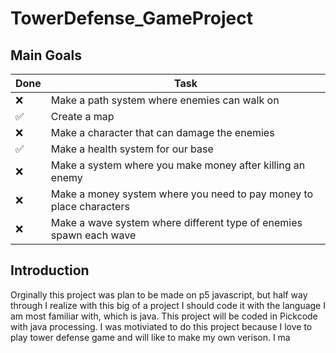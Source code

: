 # TowerDefense_GameProject

## Main Goals
| Done | Task |
| ----------- | ----------- |
| ❌ | Make a path system where enemies can walk on|
| ✅ | Create a map|
| ❌ | Make a character that can damage the enemies|
| ✅ | Make a health system for our base|
| ❌ | Make a system where you make money after killing an enemy|
| ❌ | Make a money system where you need to pay money to place characters|
| ❌ | Make a wave system where different type of enemies spawn each wave|

## Introduction
Orginally this project was plan to be made on p5 javascript, but half way through I realize with this big of a project I should code it with the language I am most familiar with, which is java. This project will be coded in Pickcode with java processing. I was motiviated to do this project because I love to play tower defense game and will like to make my own verison. I ma


